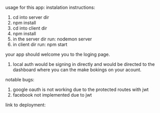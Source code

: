 usage for this app:
instalation instructions:

1. cd into server dir
2. npm install
3. cd into client dir
4. npm install
5. in the server dir run: nodemon server
6. in client dir run: npm start

your app should welcome you to the loging page.
1. local auth would be signing in directly and would be directed to the dashboard where you can the make bokings on your acount.

notable bugs:
1. google oauth is not working due to the protected routes with jwt
2. facebook not implemented due to jwt


link to deployment:
